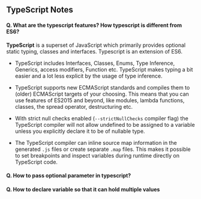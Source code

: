 ## TypeScript Notes


#### Q. What are the typescript features? How typescript is different from ES6?
**TypeScript** is a superset of JavaScript which primarily provides optional static typing, classes and interfaces.
Typescript is an extension of ES6. 

* TypeScript includes Interfaces, Classes, Enums, Type Inference, Generics, access modifiers, Function etc. TypeScript makes typing a bit easier and a lot less explicit by the usage of type inference.

* TypeScript supports new ECMAScript standards and compiles them to (older) ECMAScript targets of your choosing. This means that you can use features of ES2015 and beyond, like modules, lambda functions, classes, the spread operator, destructuring etc.

* With strict null checks enabled (`--strictNullChecks` compiler flag) the TypeScript compiler will not allow undefined to be assigned to a variable unless you explicitly declare it to be of nullable type.

* The TypeScript compiler can inline source map information in the generated `.js` files or create separate `.map` files. This makes it possible to set breakpoints and inspect variables during runtime directly on TypeScript code.

#### Q. How to pass optional parameter in typescript?

#### Q. How to declare variable so that it can hold multiple values